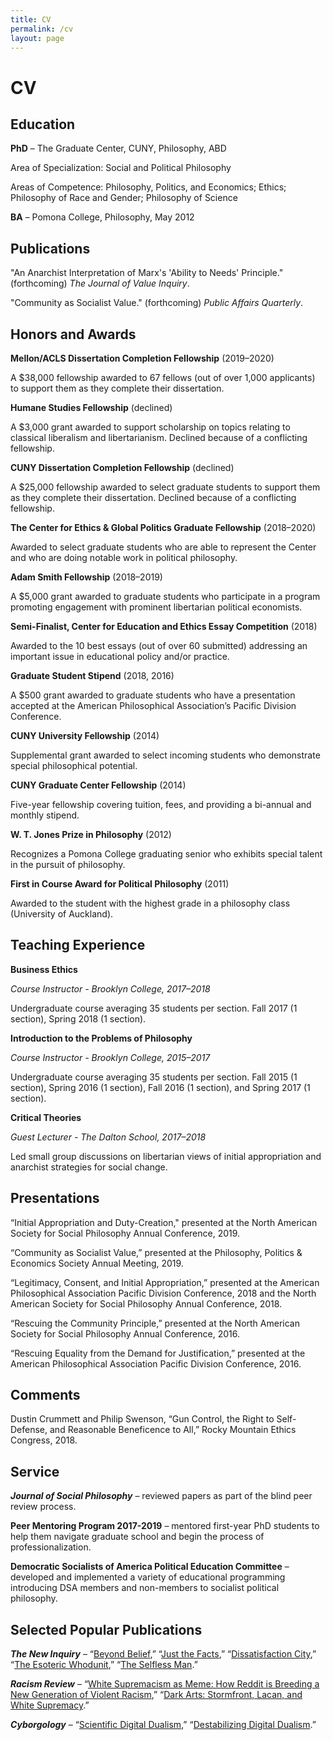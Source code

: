 ```yaml
---
title: CV
permalink: /cv
layout: page
---
```


# CV

## Education

**PhD** – The Graduate Center, CUNY, Philosophy, ABD

Area of Specialization: Social and Political Philosophy

Areas of Competence: Philosophy, Politics, and Economics; Ethics; Philosophy of Race and Gender; Philosophy of Science

**BA** – Pomona College, Philosophy, May 2012

## Publications

"An Anarchist Interpretation of Marx's 'Ability to Needs' Principle." (forthcoming) _The Journal of Value Inquiry_.

"Community as Socialist Value." (forthcoming) _Public Affairs Quarterly_.

## Honors and Awards

**Mellon/ACLS Dissertation Completion Fellowship** (2019–2020)

A \$38,000 fellowship awarded to 67 fellows (out of over 1,000 applicants) to support them as they complete their dissertation.

**Humane Studies Fellowship** (declined)

A \$3,000 grant awarded to support scholarship on topics relating to classical liberalism and libertarianism. Declined because of a conflicting fellowship.

**CUNY Dissertation Completion Fellowship** (declined)

A \$25,000 fellowship awarded to select graduate students to support them as they complete their dissertation. Declined because of a conflicting fellowship.

**The Center for Ethics & Global Politics Graduate Fellowship** (2018–2020)

Awarded to select graduate students who are able to represent the Center and who are doing notable work in political philosophy.

**Adam Smith Fellowship** (2018–2019)

A \$5,000 grant awarded to graduate students who participate in a program promoting engagement with prominent libertarian political economists.

**Semi-Finalist, Center for Education and Ethics Essay Competition** (2018)

Awarded to the 10 best essays (out of over 60 submitted) addressing an important issue in educational policy and/or practice.

**Graduate Student Stipend** (2018, 2016)

A \$500 grant awarded to graduate students who have a presentation accepted at the American Philosophical Association’s Pacific Division Conference.

**CUNY University Fellowship** (2014)

Supplemental grant awarded to select incoming students who demonstrate special philosophical potential.

**CUNY Graduate Center Fellowship** (2014)

Five-year fellowship covering tuition, fees, and providing a bi-annual and monthly stipend.

**W. T. Jones Prize in Philosophy** (2012)

Recognizes a Pomona College graduating senior who exhibits special talent in the pursuit of philosophy.

**First in Course Award for Political Philosophy** (2011)

Awarded to the student with the highest grade in a philosophy class (University of Auckland).

## Teaching Experience

**Business Ethics**

_Course Instructor - Brooklyn College, 2017–2018_

Undergraduate course averaging 35 students per section. Fall 2017 (1 section), Spring 2018 (1 section).

**Introduction to the Problems of Philosophy**

_Course Instructor - Brooklyn College, 2015–2017_

Undergraduate course averaging 35 students per section. Fall 2015 (1 section), Spring 2016 (1 section), Fall 2016 (1 section), and Spring 2017 (1 section).

**Critical Theories**

_Guest Lecturer - The Dalton School, 2017–2018_

Led small group discussions on libertarian views of initial appropriation and anarchist strategies for social change.

## Presentations

“Initial Appropriation and Duty-Creation," presented at the North American Society for Social Philosophy Annual Conference, 2019.

“Community as Socialist Value,” presented at the Philosophy, Politics & Economics Society Annual Meeting, 2019.

“Legitimacy, Consent, and Initial Appropriation,” presented at the American Philosophical Association Pacific Division Conference, 2018 and the North American Society for Social Philosophy Annual Conference, 2018.

“Rescuing the Community Principle,” presented at the North American Society for Social Philosophy Annual Conference, 2016.

“Rescuing Equality from the Demand for Justification,” presented at the American Philosophical Association Pacific Division Conference, 2016.

## Comments

Dustin Crummett and Philip Swenson, “Gun Control, the Right to Self-Defense, and Reasonable Beneficence to All,” Rocky Mountain Ethics Congress, 2018.

## Service

**_Journal of Social Philosophy_** – reviewed papers as part of the blind peer review process.

**Peer Mentoring Program 2017-2019** – mentored first-year PhD students to help them navigate graduate school and begin the process of professionalization.

**Democratic Socialists of America Political Education Committee** – developed and implemented a variety of educational programming introducing DSA members and non-members to socialist political philosophy.

## Selected Popular Publications

**_The New Inquiry_** – “[Beyond Belief](https://thenewinquiry.com/beyond-belief/),” “[Just the Facts](https://thenewinquiry.com/just-the-facts/),” “[Dissatisfaction City](https://thenewinquiry.com/dissatisfaction-city/),” “[The Esoteric Whodunit](https://thenewinquiry.com/the-esoteric-whodunit/),” “[The Selfless Man](https://thenewinquiry.com/the-selfless-man/).”

**_Racism Review_** – “[White Supremacism as Meme: How Reddit is Breeding a New Generation of Violent Racism](http://www.racismreview.com/blog/2013/11/11/white-supremacism-meme-reddit-breeds-violent-racism/),” “[Dark Arts: Stormfront, Lacan, and White Supremacy](http://www.racismreview.com/blog/2012/12/11/stormfront-and-lacan/).”

**_Cyborgology_** – “[Scientific Digital Dualism](https://thesocietypages.org/cyborgology/2013/08/21/scientific-digital-dualism/),” “[Destabilizing Digital Dualism](https://thesocietypages.org/cyborgology/2013/09/30/destabilizing-digital-dualism/).”
